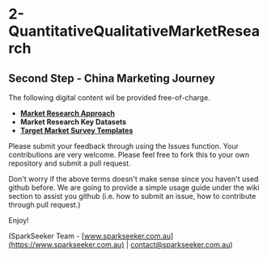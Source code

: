 # 2-QuantitativeQualitativeMarketResearch

## Second Step - China Marketing Journey

The following digital content wil be provided free-of-charge.

* **[Market Research Approach](https://github.com/SparkSeeker-AU/2-QuantitativeMarketResearch/blob/master/Market%20Research%20Approach)**
* **Market Research Key Datasets**
* **[Target Market Survey Templates](https://github.com/SparkSeeker-AU/2-QuantitativeMarketResearch/tree/master/Target%20Market%20Survey%20Templates)**

Please submit your feedback through using the Issues function.
Your contributions are very welcome. Please feel free to fork this to your own repository and submit a pull request.

Don't worry if the above terms doesn't make sense since you haven't used github before. We are going to provide a simple usage guide under the wiki section to assist you github (i.e. how to submit an issue, how to contribute through pull request.)

Enjoy!

(SparkSeeker Team - [www.sparkseeker.com.au](https://www.sparkseeker.com.au) | [contact@sparkseeker.com.au](mailto:contact@sparkseeker.com.au))
